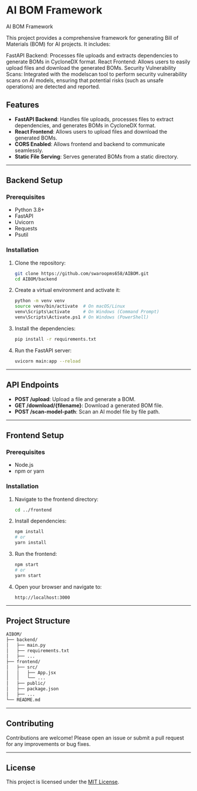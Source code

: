 # AI BOM Framework

AI BOM Framework

This project provides a comprehensive framework for generating Bill of Materials (BOM) for AI projects. It includes:

FastAPI Backend:
Processes file uploads and extracts dependencies to generate BOMs in CycloneDX format.
React Frontend:
Allows users to easily upload files and download the generated BOMs.
Security Vulnerability Scans:
Integrated with the modelscan tool to perform security vulnerability scans on AI models, ensuring that potential risks (such as unsafe operations) are detected and reported.

## Features

- **FastAPI Backend**: Handles file uploads, processes files to extract dependencies, and generates BOMs in CycloneDX format.
- **React Frontend**: Allows users to upload files and download the generated BOMs.
- **CORS Enabled**: Allows frontend and backend to communicate seamlessly.
- **Static File Serving**: Serves generated BOMs from a static directory.

---

## Backend Setup

### Prerequisites

- Python 3.8+
- FastAPI
- Uvicorn
- Requests
- Psutil

### Installation

1. Clone the repository:
   ```bash
   git clone https://github.com/swaroopms658/AIBOM.git
   cd AIBOM/backend
   ```

2. Create a virtual environment and activate it:
   ```bash
   python -m venv venv
   source venv/bin/activate  # On macOS/Linux
   venv\Scripts\activate     # On Windows (Command Prompt)
   venv\Scripts\Activate.ps1 # On Windows (PowerShell)
   ```

3. Install the dependencies:
   ```bash
   pip install -r requirements.txt
   ```

4. Run the FastAPI server:
   ```bash
   uvicorn main:app --reload
   ```

---

## API Endpoints

- **POST /upload**: Upload a file and generate a BOM.
- **GET /download/{filename}**: Download a generated BOM file.
- **POST /scan-model-path**: Scan an AI model file by file path.

---

## Frontend Setup

### Prerequisites

- Node.js
- npm or yarn

### Installation

1. Navigate to the frontend directory:
   ```bash
   cd ../frontend
   ```

2. Install dependencies:
   ```bash
   npm install
   # or
   yarn install
   ```

3. Run the frontend:
   ```bash
   npm start
   # or
   yarn start
   ```

4. Open your browser and navigate to:
   ```
   http://localhost:3000
   ```

---

## Project Structure

```md
AIBOM/
├── backend/
│   ├── main.py
│   ├── requirements.txt
│   ├── ...
├── frontend/
│   ├── src/
│   │   ├── App.jsx
│   │   └── ...
│   ├── public/
│   ├── package.json
│   ├── ...
└── README.md
```

---

## Contributing

Contributions are welcome! Please open an issue or submit a pull request for any improvements or bug fixes.

---

## License

This project is licensed under the [MIT License](LICENSE).

